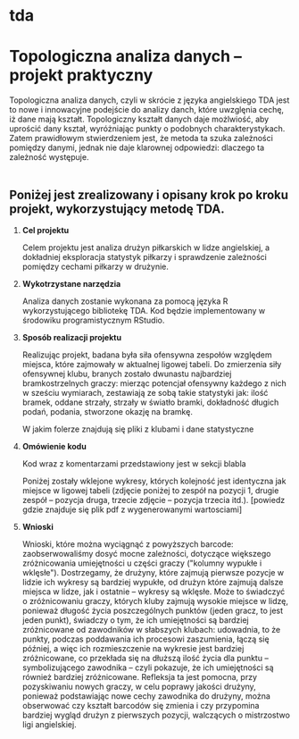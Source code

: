 # tda
<h1><b>Topologiczna analiza danych</b> – projekt praktyczny</h1>

Topologiczna analiza danych, czyli w skrócie z języka angielskiego TDA jest to nowe i innowacyjne podejście do analizy danch, które uwzglęnia cechę, iż dane mają kształt. Topologiczny kształt danych daje możlwiość, aby uprościć dany kształ, wyróżniając punkty o podobnych charakterystykach. Zatem prawidłowym stwierdzeniem jest, że metoda ta szuka zależności pomiędzy danymi, jednak nie daje klarownej odpowiedzi: dlaczego ta zależność występuje.    
<br>
<h2>Poniżej jest zrealizowany i opisany krok po kroku projekt, wykorzystujący metodę TDA.</h2>
<ol>
  
  <!-- 1 -->
  
  <li><b>Cel projektu</b></li>
<p>Celem projektu jest analiza drużyn piłkarskich w lidze angielskiej, a dokładniej eksploracja statystyk piłkarzy i sprawdzenie zależności pomiędzy cechami piłkarzy w drużynie.</p>

  <!-- 2 -->
  

<li><b>Wykotrzystane narzędzia</b></li>
  <p>Analiza danych zostanie wykonana za pomocą języka R wykorzystującego bibliotekę TDA. Kod będzie implementowany w środowiku programistycznym RStudio.</p>
  
   <!-- 3 -->
  

<li><b>Sposób realizacji projektu</b></li>
  <p>Realizując projekt, badana była siła ofensywna zespołów względem miejsca, które zajmowały w aktualnej ligowej tabeli. Do zmierzenia siły ofensywnej klubu, branych zostało dwunastu najbardziej bramkostrzelnych graczy: mierząc potencjał ofensywny każdego z nich w sześciu wymiarach, zestawiają ze sobą takie statystyki jak: ilość bramek, oddane strzały, strzały w światło bramki, dokładność długich podań, podania, stworzone okazję na bramkę. 
  
  <p>W jakim folerze znajdują się pliki z klubami i dane statystyczne </p>
 </p>


   <!-- 4 -->
<li><b>Omówienie kodu</b></li>

<p>Kod wraz z komentarzami przedstawiony jest w sekcji blabla </p>
<p>Poniżej zostały wklejone wykresy, których kolejność jest identyczna jak miejsce w ligowej tabeli (zdjęcie poniżej to zespół na pozycji 1, drugie zespół – pozycja druga,   trzecie zdjęcie – pozycja trzecia itd.).
[powiedz gdzie znajduje się plik pdf z wygenerowanymi wartosciami]
</p>

   <!-- 5 -->
<li><b>Wnioski</b></li>
<p>Wnioski, które można wyciągnąć z powyższych barcode: zaobserwowaliśmy dosyć mocne zależności, dotyczące większego zróżnicowania umiejętności u części graczy ("kolumny wypukłe i wklęsłe").  Dostrzegamy, że drużyny, które zajmują pierwsze pozycje w lidzie ich wykresy są bardziej wypukłe, od drużyn które zajmują dalsze miejsca w lidze, jak i ostatnie – wykresy są wklęsłe. Może to świadczyć o zróżnicowaniu graczy, których kluby zajmują wysokie miejsce w lidzę, ponieważ długość życia poszczególnych punktów (jeden gracz, to jest jeden punkt), świadczy o tym, że ich umiejętności są bardziej zróżnicowane od zawodników w słabszych klubach: udowadnia, to że punkty, podczas poddawania ich procesowi zaszumienia, łączą się później, a więc ich rozmieszczenie na wykresie jest bardziej zróżnicowane, co przekłada się na dłuższą ilość życia dla punktu – symbolizującego zawodnika – czyli pokazuje, że ich umiejętności są również bardziej zróżnicowane. 
Refleksja ta jest pomocna, przy pozyskiwaniu nowych graczy, w celu poprawy jakości drużyny, ponieważ podstawiając nowe cechy zawodnika do drużyny, można obserwować czy kształt barcodów się zmienia i czy przypomina bardziej wygląd drużyn z pierwszych pozycji, walczących o mistrzostwo ligi angielskiej. 
</p>



</ol>
